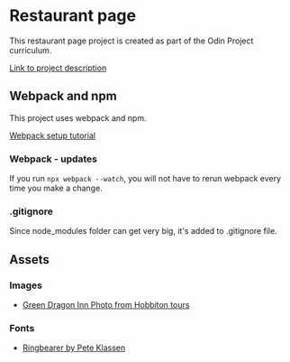 # Restaurant page
This restaurant page project is created as part of the Odin Project curriculum.

[Link to project description](https://www.theodinproject.com/courses/javascript/lessons/restaurant-page?ref=lnav#student-solutions)

## Webpack and npm
This project uses webpack and npm.

[Webpack setup tutorial](https://webpack.js.org/guides/getting-started/)

### Webpack - updates
If you run `npx webpack --watch`, you will not have to rerun webpack every time you make a change.

### .gitignore
Since node_modules folder can get very big, it's added to .gitignore file.

## Assets
### Images
* [Green Dragon Inn Photo from Hobbiton tours](https://www.hobbitontours.com/en/discover/the-green-dragon-inn/)

### Fonts
* [Ringbearer by Pete Klassen](https://www.dafont.com/ringbearer.font)